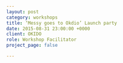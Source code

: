 ```yaml
---
layout: post
category: workshops
title: ‘Messy goes to Okdio’ Launch party 
date: 2015-08-31 23:00:00 +0000
client: OKIDO
role: Workshop Facilitator
project_page: false

---
```

